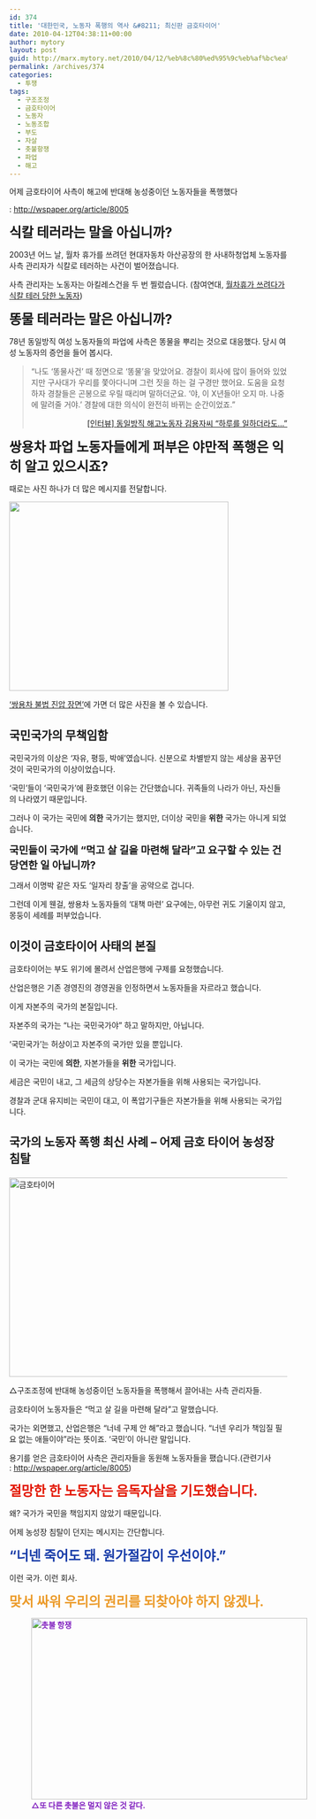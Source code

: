 ```yaml
---
id: 374
title: '대한민국, 노동자 폭행의 역사 &#8211; 최신판 금호타이어'
date: 2010-04-12T04:38:11+00:00
author: mytory
layout: post
guid: http://marx.mytory.net/2010/04/12/%eb%8c%80%ed%95%9c%eb%af%bc%ea%b5%ad-%eb%85%b8%eb%8f%99%ec%9e%90-%ed%8f%ad%ed%96%89%ec%9d%98-%ec%97%ad%ec%82%ac-%ec%b5%9c%ec%8b%a0%ed%8c%90-%ea%b8%88%ed%98%b8%ed%83%80%ec%9d%b4%ec%96%b4/
permalink: /archives/374
categories:
  - 투쟁
tags:
  - 구조조정
  - 금호타이어
  - 노동자
  - 노동조합
  - 부도
  - 자살
  - 촛불항쟁
  - 파업
  - 해고
---
```

어제 금호타이어 사측이 해고에 반대해 농성중이던 노동자들을 폭행했다&nbsp;

:&nbsp;<http://wspaper.org/article/8005>

<meta http-equiv="content-type" content="text/html; charset=utf-8" />


<span style="font-size: 18pt; "><b>식칼 테러라는 말을 아십니까?</b></span>

2003년 어느 날, 월차 휴가를 쓰려던 현대자동차 아산공장의 한 사내하청업체 노동자를 사측 관리자가 식칼로 테러하는 사건이 벌어졌습니다.

사측 관리자는 노동자는 아킬레스건을 두 번 찔렀습니다. (참여연대, <a href="http://blog.peoplepower21.org/Welfare/8630" target="_blank" title="[http://blog.peoplepower21.org/Welfare/8630]로 이동합니다.">월차휴가 쓰려다가 식칼 테러 당한 노동자</a>)

<span style="font-size: 18pt; "><b>똥물 테러라는 말은 아십니까?</b></span>

78년 동일방직 여성 노동자들의 파업에 사측은 똥물을 뿌리는 것으로 대응했다. 당시 여성 노동자의 증언을 들어 봅시다.

> &#8220;나도 &#8216;똥물사건&#8217; 때 정면으로 &#8216;똥물&#8217;을 맞았어요. 경찰이 회사에 많이 들어와 있었지만 구사대가 우리를 쫓아다니며 그런 짓을 하는 걸 구경만 했어요. 도움을 요청하자 경찰들은 곤봉으로 우릴 때리며 말하더군요. &#8216;야, 이 X년들아! 오지 마. 나중에 말려줄 거야.&#8217; 경찰에 대한 의식이 완전히 바뀌는 순간이었죠.&#8221;&nbsp; 
> 
> <p style="text-align: right; ">
>   <a href="http://www.ohmynews.com/NWS_Web/view/at_pg.aspx?CNTN_CD=A0000322165" target="_blank" title="[http://www.ohmynews.com/NWS_Web/view/at_pg.aspx?CNTN_CD=A0000322165]로 이동합니다.">[인터뷰] 동일방직 해고노동자 김용자씨 &#8220;하루를 일하더라도&#8230;&#8221;</a>
> </p>

<span style="font-size: 18pt; "><b>쌍용차 파업 노동자들에게 퍼부은 야만적 폭행은 익히 알고 있으시죠?</b></span>

때로는 사진 하나가 더 많은 메시지를 전달합니다.

<img src="http://marx.mytory.net/wp-content/uploads/1/cfile24.uf.1561A3014BC29A632B990A.jpg" class="aligncenter" width="397" height="342" alt="" filename="구타2-2.jpg" filemime="image/jpeg" />

<a href="http://spar2003.tistory.com/119" target="_blank" title="[http://spar2003.tistory.com/119]로 이동합니다.">&#8216;쌍용차 불법 진압 장면&#8217;</a>에 가면 더 많은 사진을 볼 수 있습니다.

## 국민국가의 무책임함
  


국민국가의 이상은 &#8216;자유, 평등, 박애&#8217;였습니다. 신분으로 차별받지 않는 세상을 꿈꾸던 것이 국민국가의 이상이었습니다. 

&#8216;국민&#8217;들이 &#8216;국민국가&#8217;에 환호했던 이유는 간단했습니다. 귀족들의 나라가 아닌, 자신들의 나라였기 때문입니다.

그러나 이 국가는 국민에 **의한** 국가기는 했지만, 더이상 국민을 **위한** 국가는 아니게 되었습니다.

<span style="font-size: 14pt; "><b>국민들이 국가에 &#8220;먹고 살 길을 마련해 달라&#8221;고 요구할 수 있는 건 당연한 일 아닙니까?</b></span>

그래서 이명박 같은 자도 &#8216;일자리 창출&#8217;을 공약으로 겁니다.

그런데 이게 웬걸, 쌍용차 노동자들의 &#8216;대책 마련&#8217; 요구에는, 아무런 귀도 기울이지 않고, 몽둥이 세례를 퍼부었습니다.

## 이것이 금호타이어 사태의 본질

금호타이어는 부도 위기에 몰려서 산업은행에 구제를 요청했습니다.

산업은행은 기존 경영진의 경영권을 인정하면서 노동자들을 자르라고 했습니다.

이게 자본주의 국가의 본질입니다.

자본주의 국가는 &#8220;나는 국민국가야&#8221; 하고 말하지만, 아닙니다.

&#8216;국민국가&#8217;는 허상이고 자본주의 국가만 있을 뿐입니다.

이 국가는 국민에 **의한**, 자본가들을 **위한** 국가입니다.

세금은 국민이 내고, 그 세금의 상당수는 자본가들을 위해 사용되는 국가입니다.

경찰과 군대 유지비는 국민이 대고, 이 폭압기구들은 자본가들을 위해 사용되는 국가입니다.

## 국가의 노동자 폭행 최신 사례 &#8211; 어제 금호 타이어 농성장 침탈<figure style="width: 540px" class="wp-caption aligncenter">

<img src="http://marx.mytory.net/wp-content/uploads/1/cfile21.uf.1719280E4BC2A13085D4AF.jpg" width="540" height="360" alt="금호타이어" filename="cfile21.uf.1719280E4BC2A13085D4AF.jpg" filemime="" /><figcaption class="wp-caption-text">△구조조정에 반대해 농성중이던 노동자들을 폭행해서 끌어내는 사측 관리자들.</figcaption></figure> 

금호타이어 노동자들은 &#8220;먹고 살 길을 마련해 달라&#8221;고 말했습니다.

국가는 외면했고, 산업은행은 &#8220;너네 구제 안 해&#8221;라고 했습니다. &#8220;너넨 우리가 책임질 필요 없는 애들이야&#8221;라는 뜻이죠. &#8216;국민&#8217;이 아니란 말입니다.

용기를 얻은 금호타이어 사측은 관리자들을 동원해 노동자들을 팼습니다.(관련기사 :&nbsp;<http://wspaper.org/article/8005>)

<meta http-equiv="content-type" content="text/html; charset=utf-8" />

<span style="font-size: 18pt; "><font class="Apple-style-span" color="#E31600"><b>절망한 한 노동자는 음독자살을 기도했습니다.</b></font></span>

왜? 국가가 국민을 책임지지 않았기 때문입니다.

어제 농성장 침탈이 던지는 메시지는 간단합니다.

<span style="font-size: 18pt; "><font class="Apple-style-span" color="#193DA9"><b>&#8220;너넨 죽어도 돼. 원가절감이 우선이야.&#8221;</b></font></span>

이런 국가. 이런 회사.

<span style="font-size: 18pt; "><b><font class="Apple-style-span" color="#EC9C2C">맞서 싸워 우리의 권리를 되찾아야 하지 않겠나.</font></b></span>

<span style="font-size: 18pt; "><font class="Apple-style-span" color="#801FBF"><b><span style="font-size: 10pt; "><span style="font-size: 9pt; "><figure style="width: 500px" class="wp-caption aligncenter"><img src="http://marx.mytory.net/wp-content/uploads/1/cfile23.uf.1756A5044BC2A31B54873A.jpg" width="500" height="328" alt="촛불 항쟁" filename="cfile23.uf.1756A5044BC2A31B54873A.jpg" filemime="" /><figcaption class="wp-caption-text">△또 다른 촛불은 멀지 않은 것 같다.</figcaption></figure></span></span></b></font></span>